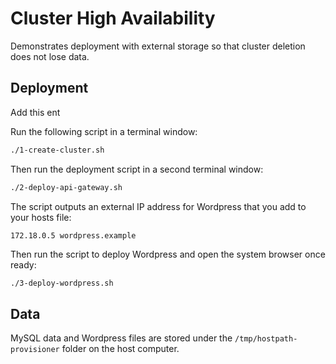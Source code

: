 # Cluster High Availability

Demonstrates deployment with external storage so that cluster deletion does not lose data.

## Deployment

Add this ent

Run the following script in a terminal window:

```bash
./1-create-cluster.sh
```

Then run the deployment script in a second terminal window:

```bash
./2-deploy-api-gateway.sh
```

The script outputs an external IP address for Wordpress that you add to your hosts file:

```text
172.18.0.5 wordpress.example
```

Then run the script to deploy Wordpress and open the system browser once ready:

```bash
./3-deploy-wordpress.sh
```

## Data

MySQL data and Wordpress files are stored under the `/tmp/hostpath-provisioner` folder on the host computer.
